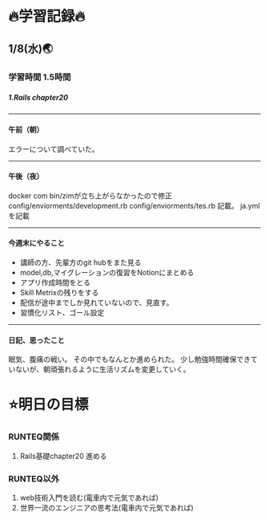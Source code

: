 # 🔥学習記録🔥
## 1/8(水)🌏
### 学習時間 1.5時間
##### 1.Rails chapter20　

***
#### 午前（朝）
エラーについて調べていた。

***
#### 午後（夜）
docker com bin/zimが立ち上がらなかったので修正
config/enviorments/development.rb
config/enviorments/tes.rb 記載。
ja.ymlを記載

***
#### 今週末にやること
- 講師の方、先輩方のgit hubをまた見る
- model,db,マイグレーションの復習をNotionにまとめる
- アプリ作成時間をとる
- Skill Metrixの残りをする
- 配信が途中までしか見れていないので、見直す。
- 習慣化リスト、ゴール設定

***
#### 日記、思ったこと
眠気、腹痛の戦い。
その中でもなんとか進められた。
少し勉強時間確保できていないが、朝頑張れるように生活リズムを変更していく。


# ⭐️明日の目標
### RUNTEQ関係
1. Rails基礎chapter20  進める

### RUNTEQ以外
1. web技術入門を読む(電車内で元気であれば)
2. 世界一流のエンジニアの思考法(電車内で元気であれば)

